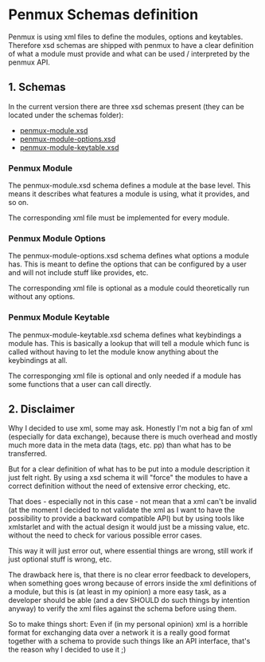 # Penmux Schemas definition

Penmux is using xml files to define the modules, options and keytables. Therefore xsd schemas are shipped with penmux to have a clear definition of what a module must provide and what can be used / interpreted by the penmux API.

## 1. Schemas

In the current version there are three xsd schemas present (they can be located under the schemas folder):

- [penmux-module.xsd](schemas/PenmuxModule.md)
- [penmux-module-options.xsd](schemas/PenmuxModuleOptions.md)
- [penmux-module-keytable.xsd](schemas/PenmuxModuleKeytable.md)

### Penmux Module

The penmux-module.xsd schema defines a module at the base level. This means it describes what features a module is using,
what it provides, and so on.

The corresponding xml file must be implemented for every module.

### Penmux Module Options

The penmux-module-options.xsd schema defines what options a module has. This is meant to define the options that can be
configured by a user and will not include stuff like provides, etc.

The corresponding xml file is optional as a module could theoretically run without any options.

### Penmux Module Keytable

The penmux-module-keytable.xsd schema defines what keybindings a module has. This is basically a lookup that will tell a module
which func is called without having to let the module know anything about the keybindings at all.

The corresponging xml file is optional and only needed if a module has some functions that a user can call directly.

## 2. Disclaimer

Why I decided to use xml, some may ask. Honestly I'm not a big fan of xml (especially for data exchange), because there is
much overhead and mostly much more data in the meta data (tags, etc. pp) than what has to be transferred.

But for a clear definition of what has to be put into a module description it just felt right. By using a xsd schema it will
"force" the modules to have a correct definition without the need of extensive error checking, etc.

That does - especially not in this case - not mean that a xml can't be invalid (at the moment I decided to not validate the xml
as I want to have the possibility to provide a backward compatible API) but by using tools like xmlstarlet and with the actual
design it would just be a missing value, etc. without the need to check for various possible error cases.

This way it will just error out, where essential things are wrong, still work if just optional stuff is wrong, etc.

The drawback here is, that there is no clear error feedback to developers, when something goes wrong because of errors inside
the xml definitions of a module, but this is (at least in my opinion) a more easy task, as a developer should be able
(and a dev SHOULD do such things by intention anyway) to verify the xml files against the schema before using them.

So to make things short: Even if (in my personal opinion) xml is a horrible format for exchanging data over a network it is a really good
format together with a schema to provide such things like an API interface, that's the reason why I decided to use it ;)
